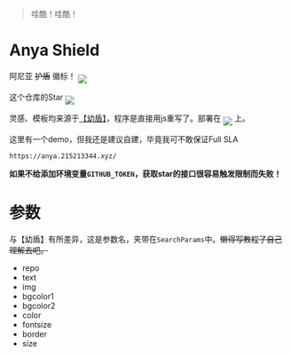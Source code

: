 > 哇酷！哇酷！
# Anya Shield

阿尼亚 ~~护盾~~ 徽标！ <img align='middle' src='https://anya.215213344.xyz/?text=%E5%93%87%E9%85%B7%E5%93%87%E9%85%B7&img=https://i.imgur.com/MIbS0oV.jpg'></img>

这个仓库的Star <img align='middle' src='https://anya.215213344.xyz/?repo=ChenYFan/AnyaShield'></img>

灵感、模板均来源于[【幼盾】](https://github.com/RimoChan/unv-shield)，程序是直接用js重写了。部署在 [<img align='middle' src='https://anya.215213344.xyz/?bgcolor1=f7a433&bgcolor2=ffdaad&color=fff&text=CloudFlareWorker&img=https://workers.cloudflare.com/resources/logo/logo.svg'></img>](https://workers.cloudflare.com/) 上。

这里有一个demo，但我还是建议自建，毕竟我可不敢保证Full SLA

```url
https://anya.215213344.xyz/
```

**如果不给添加环境变量`GITHUB_TOKEN`，获取star的接口很容易触发限制而失败！**

# 参数

与【幼盾】有所差异，这是参数名，夹带在`SearchParams`中。~~懒得写教程了自己理解去吧。~~

- repo
- text
- img
- bgcolor1
- bgcolor2
- color
- fontsize
- border
- size
